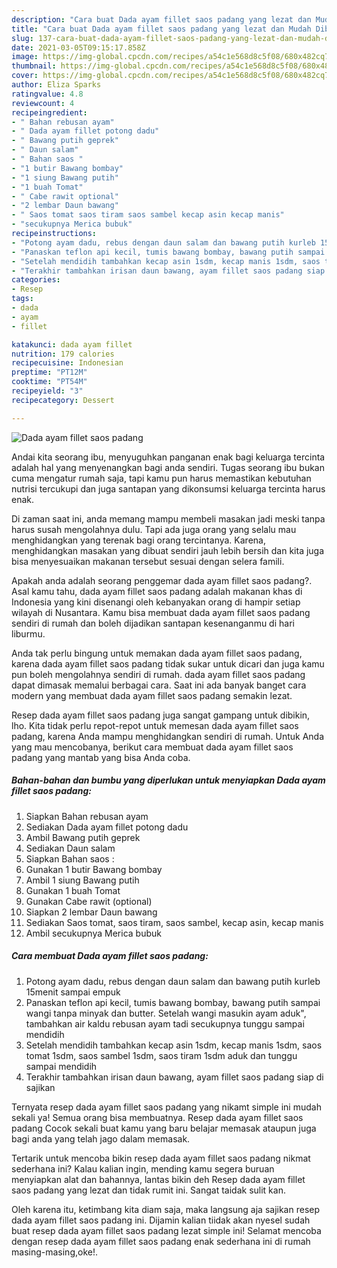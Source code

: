 ```yaml
---
description: "Cara buat Dada ayam fillet saos padang yang lezat dan Mudah Dibuat"
title: "Cara buat Dada ayam fillet saos padang yang lezat dan Mudah Dibuat"
slug: 137-cara-buat-dada-ayam-fillet-saos-padang-yang-lezat-dan-mudah-dibuat
date: 2021-03-05T09:15:17.858Z
image: https://img-global.cpcdn.com/recipes/a54c1e568d8c5f08/680x482cq70/dada-ayam-fillet-saos-padang-foto-resep-utama.jpg
thumbnail: https://img-global.cpcdn.com/recipes/a54c1e568d8c5f08/680x482cq70/dada-ayam-fillet-saos-padang-foto-resep-utama.jpg
cover: https://img-global.cpcdn.com/recipes/a54c1e568d8c5f08/680x482cq70/dada-ayam-fillet-saos-padang-foto-resep-utama.jpg
author: Eliza Sparks
ratingvalue: 4.8
reviewcount: 4
recipeingredient:
- " Bahan rebusan ayam"
- " Dada ayam fillet potong dadu"
- " Bawang putih geprek"
- " Daun salam"
- " Bahan saos "
- "1 butir Bawang bombay"
- "1 siung Bawang putih"
- "1 buah Tomat"
- " Cabe rawit optional"
- "2 lembar Daun bawang"
- " Saos tomat saos tiram saos sambel kecap asin kecap manis"
- "secukupnya Merica bubuk"
recipeinstructions:
- "Potong ayam dadu, rebus dengan daun salam dan bawang putih kurleb 15menit sampai empuk"
- "Panaskan teflon api kecil, tumis bawang bombay, bawang putih sampai wangi tanpa minyak dan butter. Setelah wangi masukin ayam aduk&#34;, tambahkan air kaldu rebusan ayam tadi secukupnya tunggu sampai mendidih"
- "Setelah mendidih tambahkan kecap asin 1sdm, kecap manis 1sdm, saos tomat 1sdm, saos sambel 1sdm, saos tiram 1sdm aduk dan tunggu sampai mendidih"
- "Terakhir tambahkan irisan daun bawang, ayam fillet saos padang siap di sajikan"
categories:
- Resep
tags:
- dada
- ayam
- fillet

katakunci: dada ayam fillet 
nutrition: 179 calories
recipecuisine: Indonesian
preptime: "PT12M"
cooktime: "PT54M"
recipeyield: "3"
recipecategory: Dessert

---
```



![Dada ayam fillet saos padang](https://img-global.cpcdn.com/recipes/a54c1e568d8c5f08/680x482cq70/dada-ayam-fillet-saos-padang-foto-resep-utama.jpg)

Andai kita seorang ibu, menyuguhkan panganan enak bagi keluarga tercinta adalah hal yang menyenangkan bagi anda sendiri. Tugas seorang ibu bukan cuma mengatur rumah saja, tapi kamu pun harus memastikan kebutuhan nutrisi tercukupi dan juga santapan yang dikonsumsi keluarga tercinta harus enak.

Di zaman  saat ini, anda memang mampu membeli masakan jadi meski tanpa harus susah mengolahnya dulu. Tapi ada juga orang yang selalu mau menghidangkan yang terenak bagi orang tercintanya. Karena, menghidangkan masakan yang dibuat sendiri jauh lebih bersih dan kita juga bisa menyesuaikan makanan tersebut sesuai dengan selera famili. 



Apakah anda adalah seorang penggemar dada ayam fillet saos padang?. Asal kamu tahu, dada ayam fillet saos padang adalah makanan khas di Indonesia yang kini disenangi oleh kebanyakan orang di hampir setiap wilayah di Nusantara. Kamu bisa membuat dada ayam fillet saos padang sendiri di rumah dan boleh dijadikan santapan kesenanganmu di hari liburmu.

Anda tak perlu bingung untuk memakan dada ayam fillet saos padang, karena dada ayam fillet saos padang tidak sukar untuk dicari dan juga kamu pun boleh mengolahnya sendiri di rumah. dada ayam fillet saos padang dapat dimasak memalui berbagai cara. Saat ini ada banyak banget cara modern yang membuat dada ayam fillet saos padang semakin lezat.

Resep dada ayam fillet saos padang juga sangat gampang untuk dibikin, lho. Kita tidak perlu repot-repot untuk memesan dada ayam fillet saos padang, karena Anda mampu menghidangkan sendiri di rumah. Untuk Anda yang mau mencobanya, berikut cara membuat dada ayam fillet saos padang yang mantab yang bisa Anda coba.

<!--inarticleads1-->

##### Bahan-bahan dan bumbu yang diperlukan untuk menyiapkan Dada ayam fillet saos padang:

1. Siapkan  Bahan rebusan ayam
1. Sediakan  Dada ayam fillet potong dadu
1. Ambil  Bawang putih geprek
1. Sediakan  Daun salam
1. Siapkan  Bahan saos :
1. Gunakan 1 butir Bawang bombay
1. Ambil 1 siung Bawang putih
1. Gunakan 1 buah Tomat
1. Gunakan  Cabe rawit (optional)
1. Siapkan 2 lembar Daun bawang
1. Sediakan  Saos tomat, saos tiram, saos sambel, kecap asin, kecap manis
1. Ambil secukupnya Merica bubuk




<!--inarticleads2-->

##### Cara membuat Dada ayam fillet saos padang:

1. Potong ayam dadu, rebus dengan daun salam dan bawang putih kurleb 15menit sampai empuk
1. Panaskan teflon api kecil, tumis bawang bombay, bawang putih sampai wangi tanpa minyak dan butter. Setelah wangi masukin ayam aduk&#34;, tambahkan air kaldu rebusan ayam tadi secukupnya tunggu sampai mendidih
1. Setelah mendidih tambahkan kecap asin 1sdm, kecap manis 1sdm, saos tomat 1sdm, saos sambel 1sdm, saos tiram 1sdm aduk dan tunggu sampai mendidih
1. Terakhir tambahkan irisan daun bawang, ayam fillet saos padang siap di sajikan




Ternyata resep dada ayam fillet saos padang yang nikamt simple ini mudah sekali ya! Semua orang bisa membuatnya. Resep dada ayam fillet saos padang Cocok sekali buat kamu yang baru belajar memasak ataupun juga bagi anda yang telah jago dalam memasak.

Tertarik untuk mencoba bikin resep dada ayam fillet saos padang nikmat sederhana ini? Kalau kalian ingin, mending kamu segera buruan menyiapkan alat dan bahannya, lantas bikin deh Resep dada ayam fillet saos padang yang lezat dan tidak rumit ini. Sangat taidak sulit kan. 

Oleh karena itu, ketimbang kita diam saja, maka langsung aja sajikan resep dada ayam fillet saos padang ini. Dijamin kalian tiidak akan nyesel sudah buat resep dada ayam fillet saos padang lezat simple ini! Selamat mencoba dengan resep dada ayam fillet saos padang enak sederhana ini di rumah masing-masing,oke!.

